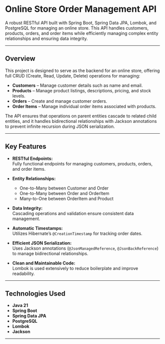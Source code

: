 # Online Store Order Management API

A robust RESTful API built with Spring Boot, Spring Data JPA, Lombok, and PostgreSQL for managing an online store. This API handles customers, products, orders, and order items while efficiently managing complex entity relationships and ensuring data integrity.

---

## Overview

This project is designed to serve as the backend for an online store, offering full CRUD (Create, Read, Update, Delete) operations for managing:

- **Customers** – Manage customer details such as name and email.
- **Products** – Manage product listings, descriptions, pricing, and stock levels.
- **Orders** – Create and manage customer orders.
- **Order Items** – Manage individual order items associated with products.

The API ensures that operations on parent entities cascade to related child entities, and it handles bidirectional relationships with Jackson annotations to prevent infinite recursion during JSON serialization.

---

## Key Features

- **RESTful Endpoints:**  
  Fully functional endpoints for managing customers, products, orders, and order items.

- **Entity Relationships:**  
  - One-to-Many between Customer and Order  
  - One-to-Many between Order and OrderItem  
  - Many-to-One between OrderItem and Product

- **Data Integrity:**  
  Cascading operations and validation ensure consistent data management.

- **Automatic Timestamps:**  
  Utilizes Hibernate’s `@CreationTimestamp` for tracking order dates.

- **Efficient JSON Serialization:**  
  Uses Jackson annotations (`@JsonManagedReference`, `@JsonBackReference`) to manage bidirectional relationships.

- **Clean and Maintainable Code:**  
  Lombok is used extensively to reduce boilerplate and improve readability.

---

## Technologies Used

- **Java 21**
- **Spring Boot**
- **Spring Data JPA**
- **PostgreSQL**
- **Lombok**
- **Jackson**

---
